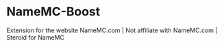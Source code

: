 # NameMC-Boost
Extension for the website NameMC.com | Not affiliate with NameMC.com | Steroid for NameMC
